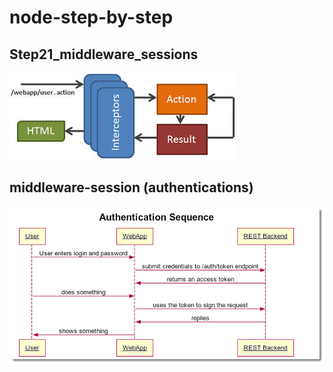 node-step-by-step
=================


## Step21_middleware_sessions

<img src="public/interceptors.jpg" alt="">




## middleware-session (authentications)

<img src="public/auth-sequence.png" alt="">






 







